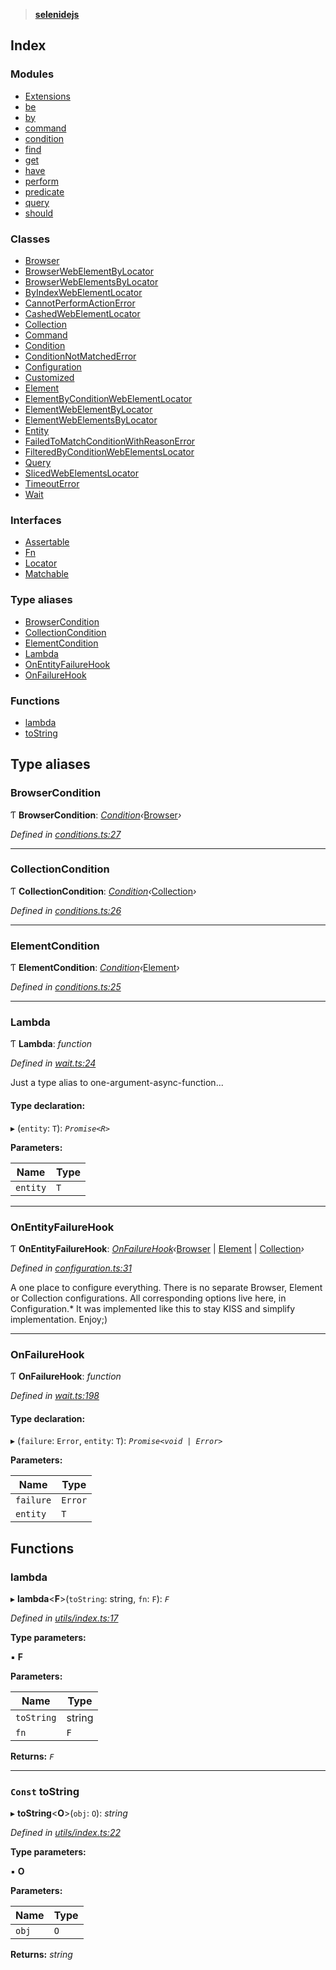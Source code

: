 > **[selenidejs](README.md)**

## Index

### Modules

* [Extensions](modules/extensions.md)
* [be](modules/be.md)
* [by](modules/by.md)
* [command](modules/command.md)
* [condition](modules/condition.md)
* [find](modules/find.md)
* [get](modules/get.md)
* [have](modules/have.md)
* [perform](modules/perform.md)
* [predicate](modules/predicate.md)
* [query](modules/query.md)
* [should](modules/should.md)

### Classes

* [Browser](classes/browser.md)
* [BrowserWebElementByLocator](classes/browserwebelementbylocator.md)
* [BrowserWebElementsByLocator](classes/browserwebelementsbylocator.md)
* [ByIndexWebElementLocator](classes/byindexwebelementlocator.md)
* [CannotPerformActionError](classes/cannotperformactionerror.md)
* [CashedWebElementLocator](classes/cashedwebelementlocator.md)
* [Collection](classes/collection.md)
* [Command](classes/command.md)
* [Condition](classes/condition.md)
* [ConditionNotMatchedError](classes/conditionnotmatchederror.md)
* [Configuration](classes/configuration.md)
* [Customized](classes/customized.md)
* [Element](classes/element.md)
* [ElementByConditionWebElementLocator](classes/elementbyconditionwebelementlocator.md)
* [ElementWebElementByLocator](classes/elementwebelementbylocator.md)
* [ElementWebElementsByLocator](classes/elementwebelementsbylocator.md)
* [Entity](classes/entity.md)
* [FailedToMatchConditionWithReasonError](classes/failedtomatchconditionwithreasonerror.md)
* [FilteredByConditionWebElementsLocator](classes/filteredbyconditionwebelementslocator.md)
* [Query](classes/query.md)
* [SlicedWebElementsLocator](classes/slicedwebelementslocator.md)
* [TimeoutError](classes/timeouterror.md)
* [Wait](classes/wait.md)

### Interfaces

* [Assertable](interfaces/assertable.md)
* [Fn](interfaces/fn.md)
* [Locator](interfaces/locator.md)
* [Matchable](interfaces/matchable.md)

### Type aliases

* [BrowserCondition](README.md#browsercondition)
* [CollectionCondition](README.md#collectioncondition)
* [ElementCondition](README.md#elementcondition)
* [Lambda](README.md#lambda)
* [OnEntityFailureHook](README.md#onentityfailurehook)
* [OnFailureHook](README.md#onfailurehook)

### Functions

* [lambda](README.md#lambda)
* [toString](README.md#const-tostring)

## Type aliases

###  BrowserCondition

Ƭ **BrowserCondition**: *[Condition](classes/condition.md)‹*[Browser](classes/browser.md)*›*

*Defined in [conditions.ts:27](https://github.com/KnowledgeExpert/selenidejs/blob/master/lib/conditions.ts#L27)*

___

###  CollectionCondition

Ƭ **CollectionCondition**: *[Condition](classes/condition.md)‹*[Collection](classes/collection.md)*›*

*Defined in [conditions.ts:26](https://github.com/KnowledgeExpert/selenidejs/blob/master/lib/conditions.ts#L26)*

___

###  ElementCondition

Ƭ **ElementCondition**: *[Condition](classes/condition.md)‹*[Element](classes/element.md)*›*

*Defined in [conditions.ts:25](https://github.com/KnowledgeExpert/selenidejs/blob/master/lib/conditions.ts#L25)*

___

###  Lambda

Ƭ **Lambda**: *function*

*Defined in [wait.ts:24](https://github.com/KnowledgeExpert/selenidejs/blob/master/lib/wait.ts#L24)*

Just a type alias to one-argument-async-function...

#### Type declaration:

▸ (`entity`: `T`): *`Promise<R>`*

**Parameters:**

Name | Type |
------ | ------ |
`entity` | `T` |

___

###  OnEntityFailureHook

Ƭ **OnEntityFailureHook**: *[OnFailureHook](README.md#onfailurehook)‹*[Browser](classes/browser.md) | [Element](classes/element.md) | [Collection](classes/collection.md)*›*

*Defined in [configuration.ts:31](https://github.com/KnowledgeExpert/selenidejs/blob/master/lib/configuration.ts#L31)*

A one place to configure everything.
There is no separate Browser, Element or Collection configurations.
All corresponding options live here, in Configuration.*
It was implemented like this to stay KISS and simplify implementation.
Enjoy;)

___

###  OnFailureHook

Ƭ **OnFailureHook**: *function*

*Defined in [wait.ts:198](https://github.com/KnowledgeExpert/selenidejs/blob/master/lib/wait.ts#L198)*

#### Type declaration:

▸ (`failure`: `Error`, `entity`: `T`): *`Promise<void | Error>`*

**Parameters:**

Name | Type |
------ | ------ |
`failure` | `Error` |
`entity` | `T` |

## Functions

###  lambda

▸ **lambda**<**F**>(`toString`: string, `fn`: `F`): *`F`*

*Defined in [utils/index.ts:17](https://github.com/KnowledgeExpert/selenidejs/blob/master/lib/utils/index.ts#L17)*

**Type parameters:**

▪ **F**

**Parameters:**

Name | Type |
------ | ------ |
`toString` | string |
`fn` | `F` |

**Returns:** *`F`*

___

### `Const` toString

▸ **toString**<**O**>(`obj`: `O`): *string*

*Defined in [utils/index.ts:22](https://github.com/KnowledgeExpert/selenidejs/blob/master/lib/utils/index.ts#L22)*

**Type parameters:**

▪ **O**

**Parameters:**

Name | Type |
------ | ------ |
`obj` | `O` |

**Returns:** *string*